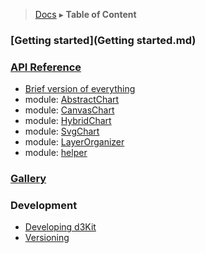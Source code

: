 > [Docs](../TableOfContent.md) ▸ **Table of Content**

### [Getting started](Getting started.md)

### [API Reference](api/index.md)

* [Brief version of everything](api/index.md)
* module: [AbstractChart](api/AbstractChart.md)
* module: [CanvasChart](api/CanvasChart.md)
* module: [HybridChart](api/HybridChart.md)
* module: [SvgChart](api/SvgChart.md)
* module: [LayerOrganizer](api/LayerOrganizer.md)
* module: [helper](api/helper.md)

### [Gallery](Gallery.md)

### Development

* [Developing d3Kit](Developing.md)
* [Versioning](Versioning.md)
